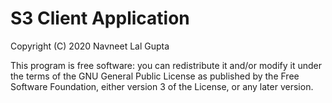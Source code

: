 # S3 Client Application

Copyright (C) 2020  Navneet Lal Gupta

This program is free software: you can redistribute it and/or modify it under the terms of the GNU General Public License as published by the Free Software Foundation, either version 3 of the License, or any later version.